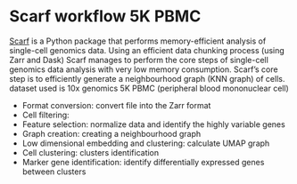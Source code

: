 # Scarf workflow 5K PBMC
[Scarf](https://scarf.readthedocs.io/en/latest/index.html) is a Python package that performs memory-efficient analysis of single-cell genomics data. Using an efficient data chunking process (using Zarr and Dask) Scarf manages to perform the core steps of single-cell genomics data analysis with very low memory consumption. Scarf’s core step is to efficiently generate a neighbourhood graph (KNN graph) of cells. dataset used is 10x genomics 5K PBMC (peripheral blood mononuclear cell)
* Format conversion: convert file into the Zarr format
* Cell filtering: 
* Feature selection: normalize data and identify the highly variable genes
* Graph creation: creating a neighbourhood graph 
* Low dimensional embedding and clustering: calculate UMAP graph
* Cell clustering: clusters identification
* Marker gene identification: identify differentially expressed genes between clusters
